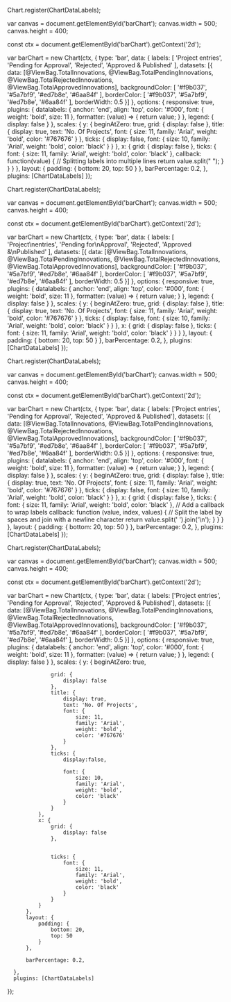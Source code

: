 Chart.register(ChartDataLabels);

var canvas = document.getElementById('barChart');
canvas.width = 500;
canvas.height = 400;

const ctx = document.getElementById('barChart').getContext('2d');

var barChart = new Chart(ctx, {
    type: 'bar',
    data: {
        labels: [
            'Project entries', 
            'Pending for Approval', 
            'Rejected', 
            'Approved & Published'
        ],
        datasets: [{
            data: [@ViewBag.TotalInnovations, @ViewBag.TotalPendingInnovations, @ViewBag.TotalRejectedInnovations, @ViewBag.TotalApprovedInnovations],
            backgroundColor: [
                '#f9b037',
                '#5a7bf9',
                '#ed7b8e',
                '#6aa84f'
            ],
            borderColor: [
                '#f9b037',
                '#5a7bf9',
                '#ed7b8e',
                '#6aa84f'
            ],
            borderWidth: 0.5
        }]
    },
    options: {
        responsive: true,
        plugins: {
            datalabels: {
                anchor: 'end',
                align: 'top',
                color: '#000',
                font: {
                    weight: 'bold',
                    size: 11
                },
                formatter: (value) => {
                    return value;
                }
            },
            legend: {
                display: false
            }
        },
        scales: {
            y: {
                beginAtZero: true,
                grid: {
                    display: false 
                },
                title: {
                    display: true,
                    text: 'No. Of Projects',
                    font: {
                        size: 11,
                        family: 'Arial',
                        weight: 'bold',
                        color: '#767676'
                    }
                },
                ticks: {
                    display: false,
                    font: {
                        size: 10,
                        family: 'Arial',
                        weight: 'bold',
                        color: 'black'
                    }
                }
            },
            x: {
                grid: {
                    display: false 
                },
                ticks: {
                    font: {
                        size: 11,
                        family: 'Arial',
                        weight: 'bold',
                        color: 'black'
                    },
                    callback: function(value) {
                        // Splitting labels into multiple lines
                        return value.split(" ");
                    }
                }
            }
        },
        layout: {
            padding: {
                bottom: 20,
                top: 50
            }
        },
        barPercentage: 0.2,
    },
    plugins: [ChartDataLabels]
});



Chart.register(ChartDataLabels);

var canvas = document.getElementById('barChart');
canvas.width = 500;
canvas.height = 400;

const ctx = document.getElementById('barChart').getContext('2d');

var barChart = new Chart(ctx, {
    type: 'bar',
    data: {
        labels: [
            'Project\nentries', 
            'Pending for\nApproval', 
            'Rejected', 
            'Approved &\nPublished'
        ],
        datasets: [{
            data: [@ViewBag.TotalInnovations, @ViewBag.TotalPendingInnovations, @ViewBag.TotalRejectedInnovations, @ViewBag.TotalApprovedInnovations],
            backgroundColor: [
                '#f9b037',
                '#5a7bf9',
                '#ed7b8e',
                '#6aa84f'
            ],
            borderColor: [
                '#f9b037',
                '#5a7bf9',
                '#ed7b8e',
                '#6aa84f'
            ],
            borderWidth: 0.5
        }]
    },
    options: {
        responsive: true,
        plugins: {
            datalabels: {
                anchor: 'end',
                align: 'top',
                color: '#000',
                font: {
                    weight: 'bold',
                    size: 11
                },
                formatter: (value) => {
                    return value;
                }
            },
            legend: {
                display: false
            }
        },
        scales: {
            y: {
                beginAtZero: true,
                grid: {
                    display: false 
                },
                title: {
                    display: true,
                    text: 'No. Of Projects',
                    font: {
                        size: 11,
                        family: 'Arial',
                        weight: 'bold',
                        color: '#767676'
                    }
                },
                ticks: {
                    display: false,
                    font: {
                        size: 10,
                        family: 'Arial',
                        weight: 'bold',
                        color: 'black'
                    }
                }
            },
            x: {
                grid: {
                    display: false 
                },
                ticks: {
                    font: {
                        size: 11,
                        family: 'Arial',
                        weight: 'bold',
                        color: 'black'
                    }
                }
            }
        },
        layout: {
            padding: {
                bottom: 20,
                top: 50
            }
        },
        barPercentage: 0.2,
    },
    plugins: [ChartDataLabels]
});


Chart.register(ChartDataLabels);

var canvas = document.getElementById('barChart');
canvas.width = 500;
canvas.height = 400;

const ctx = document.getElementById('barChart').getContext('2d');

var barChart = new Chart(ctx, {
    type: 'bar',
    data: {
        labels: ['Project entries', 'Pending for Approval', 'Rejected', 'Approved & Published'],
        datasets: [{
            data: [@ViewBag.TotalInnovations, @ViewBag.TotalPendingInnovations, @ViewBag.TotalRejectedInnovations, @ViewBag.TotalApprovedInnovations],
            backgroundColor: [
                '#f9b037',
                '#5a7bf9',
                '#ed7b8e',
                '#6aa84f'
            ],
            borderColor: [
                '#f9b037',
                '#5a7bf9',
                '#ed7b8e',
                '#6aa84f'
            ],
            borderWidth: 0.5
        }]
    },
    options: {
        responsive: true,
        plugins: {
            datalabels: {
                anchor: 'end',
                align: 'top',
                color: '#000',
                font: {
                    weight: 'bold',
                    size: 11
                },
                formatter: (value) => {
                    return value;
                }
            },
            legend: {
                display: false
            }
        },
        scales: {
            y: {
                beginAtZero: true,
                grid: {
                    display: false
                },
                title: {
                    display: true,
                    text: 'No. Of Projects',
                    font: {
                        size: 11,
                        family: 'Arial',
                        weight: 'bold',
                        color: '#767676'
                    }
                },
                ticks: {
                    display: false,
                    font: {
                        size: 10,
                        family: 'Arial',
                        weight: 'bold',
                        color: 'black'
                    }
                }
            },
            x: {
                grid: {
                    display: false
                },
                ticks: {
                    font: {
                        size: 11,
                        family: 'Arial',
                        weight: 'bold',
                        color: 'black'
                    },
                    // Add a callback to wrap labels
                    callback: function (value, index, values) {
                        // Split the label by spaces and join with a newline character
                        return value.split(' ').join('\n');
                    }
                }
            }
        },
        layout: {
            padding: {
                bottom: 20,
                top: 50
            }
        },
        barPercentage: 0.2,
    },
    plugins: [ChartDataLabels]
});
  
  
  
  Chart.register(ChartDataLabels);

  var canvas = document.getElementById('barChart');
  canvas.width = 500;
  canvas.height = 400;

  const ctx = document.getElementById('barChart').getContext('2d');

  var barChart = new Chart(ctx, {
      type: 'bar',
      data: {
          labels: ['Project entries', 'Pending for Approval', 'Rejected', 'Approved & Published'],
          datasets: [{
              data: [@ViewBag.TotalInnovations, @ViewBag.TotalPendingInnovations, @ViewBag.TotalRejectedInnovations, @ViewBag.TotalApprovedInnovations],
              backgroundColor: [
                  '#f9b037',
                  '#5a7bf9',
                  '#ed7b8e',
                  '#6aa84f'
              ],
              borderColor: [
                  '#f9b037',
                  '#5a7bf9',
                  '#ed7b8e',
                  '#6aa84f'
              ],
              borderWidth: 0.5
          }]
      },
      options: {
          responsive: true,
          plugins: {
              datalabels: {
                  anchor: 'end',
                  align: 'top',
                  color: '#000',
                  font: {
                      weight: 'bold',
                      size: 11
                  },
                  formatter: (value) => {
                      return value;
                  }
              },
              legend: {
                  display: false
              }
          },
          scales: {
              y: {
                  beginAtZero: true,
                  
                  
                  grid: {
                      display: false 
                  },
                  title: {
                      display: true,
                      text: 'No. Of Projects',
                      font: {
                          size: 11,
                          family: 'Arial',
                          weight: 'bold',
                          color: '#767676'
                      }
                  },
                  ticks: {
                      display:false,
                      
                      font: {
                          size: 10,
                          family: 'Arial',
                          weight: 'bold',
                          color: 'black'
                      }
                  }
              },
              x: {
                  grid: {
                      display: false 
                  },
                  
                  
                  ticks: {
                      font: {
                          size: 11,
                          family: 'Arial',
                          weight: 'bold',
                          color: 'black'
                      }
                  }
              }
          },
          layout: {
              padding: {
                  bottom: 20,
                  top: 50
              }
          },
              
          barPercentage: 0.2,
         
      },
      plugins: [ChartDataLabels]
  });
